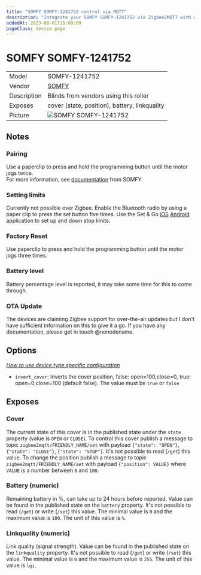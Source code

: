 ```yaml
---
title: "SOMFY SOMFY-1241752 control via MQTT"
description: "Integrate your SOMFY SOMFY-1241752 via Zigbee2MQTT with whatever smart home infrastructure you are using without the vendor's bridge or gateway."
addedAt: 2023-08-01T15:09:09
pageClass: device-page
---
```


<!-- !!!! -->
<!-- ATTENTION: This file is auto-generated through docgen! -->
<!-- You can only edit the "Notes"-Section between the two comment lines "Notes BEGIN" and "Notes END". -->
<!-- Do not use h1 or h2 heading within "## Notes"-Section. -->
<!-- !!!! -->

# SOMFY SOMFY-1241752

|     |     |
|-----|-----|
| Model | SOMFY-1241752  |
| Vendor  | [SOMFY](/supported-devices/#v=SOMFY)  |
| Description | Blinds from vendors using this roller |
| Exposes | cover (state, position), battery, linkquality |
| Picture | ![SOMFY SOMFY-1241752](https://www.zigbee2mqtt.io/images/devices/SOMFY-1241752.jpg) |


<!-- Notes BEGIN: You can edit here. Add "## Notes" headline if not already present. -->
## Notes
### Pairing
Use a paperclip to press and hold the programming button until the motor jogs twice.  
For more information, see [documentation](https://asset.somfy.com/Document/c2c8f7f2-d075-4af7-9b57-544cc97da65c_5157264_Sonesse%20ULTRA%2030%20WF%20Zigbee%20Li-ion.pdf) from SOMFY.

### Setting limits
Currently not possible over Zigbee. Enable the Bluetooth radio by using a paper clip to press the set button five times. Use the Set & Go [iOS](https://apps.apple.com/us/app/set-go-connect/id1450506599) [Android](https://play.google.com/store/apps/details?id=com.somfy.setandgo&hl=en_US&gl=US) application to set up and down stop limits.

### Factory Reset 
Use paperclip to press and hold the programming button until the motor jogs three times.

### Battery level
Battery percentage level is reported, it may take some time for this to come through.

### OTA Update
The devices are claiming Zigbee support for over-the-air updates but I don't have sufficient information on this to give it a go. If you have any documentation, please get in touch @nonodename.
<!-- Notes END: Do not edit below this line -->



## Options
*[How to use device type specific configuration](../guide/configuration/devices-groups.md#specific-device-options)*

* `invert_cover`: Inverts the cover position, false: open=100,close=0, true: open=0,close=100 (default false). The value must be `true` or `false`


## Exposes

### Cover 
The current state of this cover is in the published state under the `state` property (value is `OPEN` or `CLOSE`).
To control this cover publish a message to topic `zigbee2mqtt/FRIENDLY_NAME/set` with payload `{"state": "OPEN"}`, `{"state": "CLOSE"}`, `{"state": "STOP"}`.
It's not possible to read (`/get`) this value.
To change the position publish a message to topic `zigbee2mqtt/FRIENDLY_NAME/set` with payload `{"position": VALUE}` where `VALUE` is a number between `0` and `100`.

### Battery (numeric)
Remaining battery in %, can take up to 24 hours before reported.
Value can be found in the published state on the `battery` property.
It's not possible to read (`/get`) or write (`/set`) this value.
The minimal value is `0` and the maximum value is `100`.
The unit of this value is `%`.

### Linkquality (numeric)
Link quality (signal strength).
Value can be found in the published state on the `linkquality` property.
It's not possible to read (`/get`) or write (`/set`) this value.
The minimal value is `0` and the maximum value is `255`.
The unit of this value is `lqi`.

